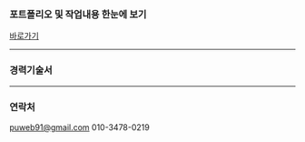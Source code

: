### 포트폴리오 및 작업내용 한눈에 보기

<a href="https://puweb91.github.io/portfolio/index.html" rel="noopener" target="_blank">바로가기</a>

---

### 경력기술서



---

### 연락처

puweb91@gmail.com
010-3478-0219
